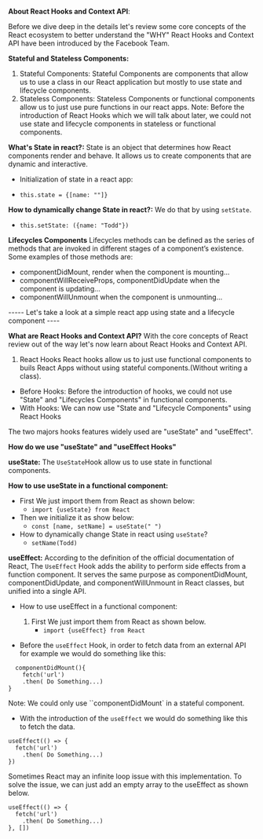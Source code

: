 **About React Hooks and Context API**:

Before we dive deep in the details let's review some core concepts of the React ecosystem to better understand the "WHY" React Hooks and Context API have been introduced by the Facebook Team.

**Stateful and Stateless Components:**

1.  Stateful Components:
    Stateful Components are components that allow us to use a class in our React application but mostly to use state and lifecycle components.
2.  Stateless Components:
    Stateless Components or functional components allow us to just use pure functions in our react apps.
    Note: Before the introduction of React Hooks which we will talk about later, we could not use state and lifecycle components in stateless or functional components.

**What's State in react?:**
State is an object that determines how React components render and behave. It allows us to create components that are dynamic and interactive.

- Initialization of state in a react app:

* `this.state = {[name: ""]}`

**How to dynamically change State in react?:**
We do that by using `setState`.

- `this.setState: ({name: "Todd"})`

**Lifecycles Components**
Lifecycles methods can be defined as the series of methods that are invoked in different stages of a component’s existence. Some examples of those methods are:

- componentDidMount, render when the component is mounting...
- componentWillReceiveProps, componentDidUpdate when the component is updating...
- componentWillUnmount when the component is unmounting...

----- Let's take a look at a simple react app using state and a lifecycle component ----

**What are React Hooks and Context API?**
With the core concepts of React review out of the way let's now learn about React Hooks and Context API.

1.  React Hooks
    React hooks allow us to just use functional components to buils React Apps without using stateful components.(Without writing a class).

- Before Hooks:
  Before the introduction of hooks, we could not use "State" and "Lifecycles Components" in functional components.
- With Hooks:
  We can now use "State and "Lifecycle Components" using React Hooks

The two majors hooks features widely used are "useState" and "useEffect".

**How do we use "useState" and "useEffect Hooks"**

**useState:**
The `UseState`Hook allow us to use state in functional components.

**How to use useState in a functional component:**

- First We just import them from React as shown below:
  - `import {useState} from React`
- Then we initialize it as show below:
  - `const [name, setName] = useState(" ")`
- How to dynamically change State in react using `useState`?
  - `setName(Todd)`

**useEffect:**
According to the definition of the official documentation of React, The `UseEffect` Hook adds the ability to perform side effects from a function component. It serves the same purpose as componentDidMount, componentDidUpdate, and componentWillUnmount in React classes, but unified into a single API.

- How to use useEffect in a functional component:

  1. First We just import them from React as shown below.
     - `import {useEffect} from React`

- Before the `useEffect` Hook, in order to fetch data from an external API for example we would do something like this:

```
  componentDidMount(){
    fetch('url')
    .then( Do Something...)
}
```

Note: We could only use ``componentDidMount` in a stateful component.

- With the introduction of the `useEffect` we would do something like this to fetch the data.

```
useEffect(() => {
  fetch('url')
    .then( Do Something...)
})
```

Sometimes React may an infinite loop issue with this implementation. To solve the issue, we can just add an empty array to the useEffect as shown below.

```
useEffect(() => {
  fetch('url')
    .then( Do Something...)
}, [])
```
